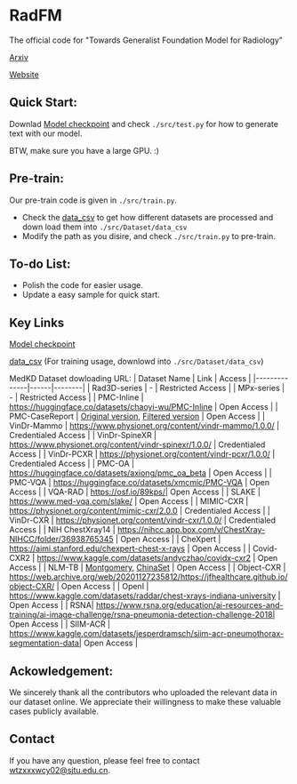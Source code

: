 # RadFM
The official code for "Towards Generalist Foundation Model for Radiology"

 [Arxiv](http://arxiv.org/abs/2308.02463)

 [Website](https://chaoyi-wu.github.io/RadFM/)
## Quick Start:
Downlad [Model checkpoint](https://huggingface.co/chaoyi-wu/RadFM) and check `./src/test.py` for how to generate text with our model. 

BTW, make sure you have a large GPU. :)

## Pre-train:
Our pre-train code is given in ```./src/train.py```. 
* Check the [data_csv](https://huggingface.co/datasets/chaoyi-wu/RadFM_data_csv) to get how different datasets are processed and down load them into `./src/Dataset/data_csv` 
* Modify the path as you disire, and check ```./src/train.py``` to pre-train.

## To-do List:
- Polish the code for easier usage.
- Update a easy sample for quick start.

## Key Links

[Model checkpoint](https://huggingface.co/chaoyi-wu/RadFM)

[data_csv](https://huggingface.co/datasets/chaoyi-wu/RadFM_data_csv) (For training usage, downlowd into `./src/Dataset/data_csv`)

MedKD Dataset dowloading URL:
| Dataset Name | Link | Access |
|--------------|------|--------|
| Rad3D-series | - | Restricted Access |
| MPx-series | - | Restricted Access |
| PMC-Inline | https://huggingface.co/datasets/chaoyi-wu/PMC-Inline | Open Access |
| PMC-CaseReport | [Original version](https://huggingface.co/datasets/chaoyi-wu/PMC-CaseReport_original), [Filtered version](https://huggingface.co/datasets/chaoyi-wu/PMC-CaseReport) | Open Access |
| VinDr-Mammo | https://www.physionet.org/content/vindr-mammo/1.0.0/ | Credentialed Access |
| VinDr-SpineXR | https://www.physionet.org/content/vindr-spinexr/1.0.0/ | Credentialed Access |
| VinDr-PCXR | https://physionet.org/content/vindr-pcxr/1.0.0/ | Credentialed Access |
| PMC-OA | https://huggingface.co/datasets/axiong/pmc_oa_beta | Open Access |
| PMC-VQA | https://huggingface.co/datasets/xmcmic/PMC-VQA | Open Access |
| VQA-RAD | https://osf.io/89kps/| Open Access |
| SLAKE | https://www.med-vqa.com/slake/ | Open Access |
| MIMIC-CXR | https://physionet.org/content/mimic-cxr/2.0.0 | Credentialed Access |
| VinDr-CXR | https://physionet.org/content/vindr-cxr/1.0.0/ | Credentialed Access |
| NIH ChestXray14 | https://nihcc.app.box.com/v/ChestXray-NIHCC/folder/36938765345 | Open Access |
| CheXpert | https://aimi.stanford.edu/chexpert-chest-x-rays | Open Access |
| Covid-CXR2 | https://www.kaggle.com/datasets/andyczhao/covidx-cxr2 | Open Access |
| NLM-TB | [Montgomery](https://openi.nlm.nih.gov/imgs/collections/NLM-MontgomeryCXRSet.zip), [ChinaSet](https://openi.nlm.nih.gov/imgs/collections/ChinaSet_AllFiles.zip) | Open Access |
| Object-CXR | https://web.archive.org/web/20201127235812/https://jfhealthcare.github.io/object-CXR/ | Open Access |
| OpenI | https://www.kaggle.com/datasets/raddar/chest-xrays-indiana-university | Open Access |
| RSNA| https://www.rsna.org/education/ai-resources-and-training/ai-image-challenge/rsna-pneumonia-detection-challenge-2018| Open Access |
| SIIM-ACR | https://www.kaggle.com/datasets/jesperdramsch/siim-acr-pneumothorax-segmentation-data| Open Access |

## Ackowledgement:
We sincerely thank all the contributors who uploaded the relevant data in our dataset online. We appreciate their willingness to make these valuable cases publicly available.

## Contact
If you have any question, please feel free to contact wtzxxxwcy02@sjtu.edu.cn.
